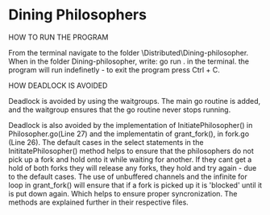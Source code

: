 # Dining Philosophers

HOW TO RUN THE PROGRAM 

From the terminal navigate to the folder \Distributed\Dining-philosopher. 
When in the folder Dining-philosopher, write: go run . in the terminal. 
the program will run indefinetly - to exit the program press Ctrl + C. 


HOW DEADLOCK IS AVOIDED 

Deadlock is avoided by using the waitgroups. The main go routine is added, and the waitgroup
ensures that the go routine never stops running.

Deadlock is also avoided by the implementation of InitiatePhilosopher() in Philosopher.go(Line 27) and the implementatin of grant_fork(), in fork.go (Line 26). The default cases in the select statements in the InititatePhilosopher() method helps to ensure that the philosophers do not pick up a fork and hold onto it while waiting for another. If they cant get a hold of both forks they will release any forks, they hold and try again  - due to the default cases. The use of unbuffered channels and the infinite for loop in grant_fork() will ensure that if a fork is picked up it is 'blocked' until it is put down again. Which helps to ensure proper syncronization. The methods are explained further in their respective files.
